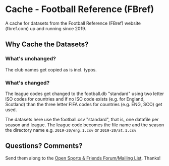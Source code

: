 # Cache - Football Reference (FBref)

A cache for datasets from the Football Reference (FBref) website (fbref.com) up and running since 2019.



## Why Cache the Datasets?

### What's unchanged?

The club names get copied as is incl. typos.


### What's changed?

The league codes get changed to
the football.db "standard" using two letter ISO codes for countries
and if no ISO code exists (e.g. for England, Scotland) than the three letter FIFA codes for countries (e.g. ENG, SCO) get used.

The datasets here use the football.csv "standard", that is, one datafile
per season and league. The league code becomes the file name and the season the
directory name e.g. `2019-20/eng.1.csv` or `2019-20/at.1.csv`



## Questions? Comments?

Send them along to the
[Open Sports & Friends Forum/Mailing List](http://groups.google.com/group/opensport).
Thanks!

